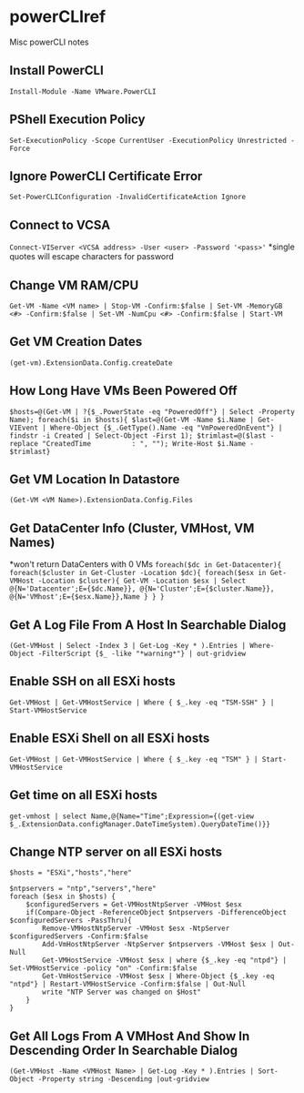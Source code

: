 # powerCLIref
Misc powerCLI notes

## Install PowerCLI
`Install-Module -Name VMware.PowerCLI`

## PShell Execution Policy
`Set-ExecutionPolicy -Scope CurrentUser -ExecutionPolicy Unrestricted -Force`

## Ignore PowerCLI Certificate Error
`Set-PowerCLIConfiguration -InvalidCertificateAction Ignore`

## Connect to VCSA
`Connect-VIServer <VCSA address> -User <user> -Password '<pass>'`
*single quotes will escape characters for password

## Change VM RAM/CPU
`Get-VM -Name <VM name> | Stop-VM -Confirm:$false | Set-VM -MemoryGB <#> -Confirm:$false | Set-VM -NumCpu <#> -Confirm:$false | Start-VM`
  
## Get VM Creation Dates
`(get-vm).ExtensionData.Config.createDate`

## How Long Have VMs Been Powered Off
`$hosts=@(Get-VM | ?{$_.PowerState -eq "PoweredOff"} | Select -Property Name); foreach($i in $hosts){ $last=@(Get-VM -Name $i.Name | Get-VIEvent | Where-Object {$_.GetType().Name -eq "VmPoweredOnEvent"} | findstr -i Created | Select-Object -First 1); $trimlast=@($last -replace "CreatedTime          : ", ""); Write-Host $i.Name - $trimlast}`

## Get VM Location In Datastore
`(Get-VM <VM Name>).ExtensionData.Config.Files`

## Get DataCenter Info (Cluster, VMHost, VM Names)
*won't return DataCenters with 0 VMs
`foreach($dc in Get-Datacenter){
    foreach($cluster in Get-Cluster -Location $dc){
        foreach($esx in Get-VMHost -Location $cluster){
            Get-VM -Location $esx |
            Select @{N='Datacenter';E={$dc.Name}},
                @{N='Cluster';E={$cluster.Name}},
                @{N='VMhost';E={$esx.Name}},Name
        }
    }
}`

## Get A Log File From A Host In Searchable Dialog
`(Get-VMHost | Select -Index 3 | Get-Log -Key * ).Entries | Where-Object -FilterScript {$_ -like "*warning*"} | out-gridview`

## Enable SSH on all ESXi hosts
`Get-VMHost | Get-VMHostService | Where { $_.key -eq "TSM-SSH" } | Start-VMHostService`

## Enable ESXi Shell on all ESXi hosts
`Get-VMHost | Get-VMHostService | Where { $_.key -eq "TSM" } | Start-VMHostService`

## Get time on all ESXi hosts
`get-vmhost | select Name,@{Name="Time";Expression={(get-view $_.ExtensionData.configManager.DateTimeSystem).QueryDateTime()}}`

## Change NTP server on all ESXi hosts
```
$hosts = "ESXi","hosts","here"

$ntpservers = "ntp","servers","here"
foreach ($esx in $hosts) {
    $configuredServers = Get-VMHostNtpServer -VMHost $esx
    if(Compare-Object -ReferenceObject $ntpservers -DifferenceObject $configuredServers -PassThru){
        Remove-VMHostNtpServer -VMHost $esx -NtpServer $configuredServers -Confirm:$false
        Add-VmHostNtpServer -NtpServer $ntpservers -VMHost $esx | Out-Null
        Get-VMHostService -VMHost $esx | where {$_.key -eq "ntpd"} | Set-VMHostService -policy "on" -Confirm:$false
        Get-VmHostService -VMHost $esx | Where-Object {$_.key -eq "ntpd"} | Restart-VMHostService -Confirm:$false | Out-Null
        write "NTP Server was changed on $Host"
    }
}
```

## Get All Logs From A VMHost And Show In Descending Order In Searchable Dialog
`(Get-VMHost -Name <VMHost Name> | Get-Log -Key * ).Entries | Sort-Object -Property string -Descending |out-gridview`
